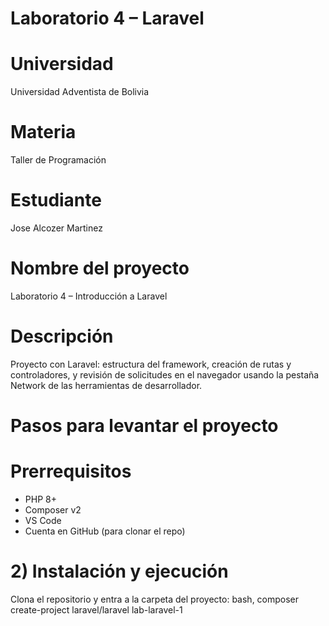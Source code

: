 #  Laboratorio 4 – Laravel

# Universidad
 Universidad Adventista de Bolivia

# Materia
 Taller de Programación

# Estudiante
 Jose Alcozer Martinez

# Nombre del proyecto
 Laboratorio 4 – Introducción a Laravel

# Descripción
 Proyecto con Laravel: estructura del framework, creación de rutas y controladores, y revisión de solicitudes en el navegador usando la pestaña Network de las herramientas de desarrollador.

#   Pasos para levantar el proyecto

#  Prerrequisitos
- PHP 8+
- Composer v2
- VS Code
- Cuenta en GitHub (para clonar el repo)

# 2) Instalación y ejecución
Clona el repositorio y entra a la carpeta del proyecto:
   bash, composer create-project laravel/laravel lab-laravel-1